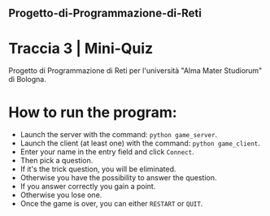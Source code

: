 ## Progetto-di-Programmazione-di-Reti
# Traccia 3 | Mini-Quiz

Progetto di Programmazione di Reti per l'università "Alma Mater Studiorum" di Bologna.

# How to run the program:
- Launch the server with the command: `python game_server`.
- Launch the client (at least one) with the command: `python game_client`.
- Enter your name in the entry field and click `Connect`.
- Then pick a question.
- If it's the trick question, you will be eliminated.
- Otherwise you have the possibility to answer the question.
- If you answer correctly you gain a point.
- Otherwise you lose one.
- Once the game is over, you can either `RESTART` or `QUIT`.
